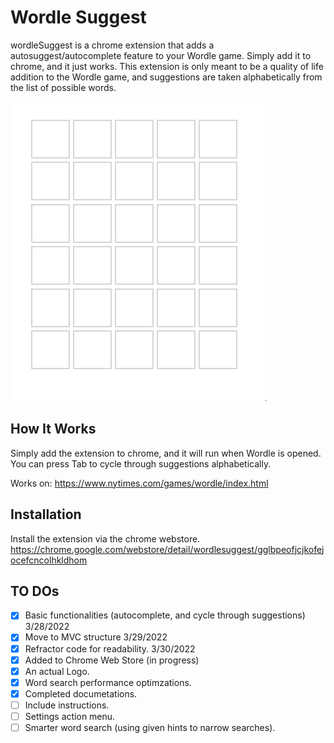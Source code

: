 # Wordle Suggest
wordleSuggest is a chrome extension that adds a autosuggest/autocomplete feature to your Wordle game. Simply add it to chrome,
and it just works. This extension is only meant to be a quality of life addition to the Wordle game, and suggestions
are taken alphabetically from the list of possible words.

![Wordle Suggest demo](./demo/demo2.gif)

## How It Works
Simply add the extension to chrome, and it will run when Wordle is opened. You can press Tab to cycle through
suggestions alphabetically.

Works on: https://www.nytimes.com/games/wordle/index.html

## Installation
Install the extension via the chrome webstore.
https://chrome.google.com/webstore/detail/wordlesuggest/gglbpeofjcjkofejocefcncolhkldhom

## TO DOs
- [x] Basic functionalities (autocomplete, and cycle through suggestions) 3/28/2022
- [x] Move to MVC structure 3/29/2022
- [x] Refractor code for readability. 3/30/2022
- [x] Added to Chrome Web Store (in progress)
- [x] An actual Logo.
- [x] Word search performance optimzations.
- [x] Completed documetations.
- [ ] Include instructions.
- [ ] Settings action menu.
- [ ] Smarter word search (using given hints to narrow searches).
